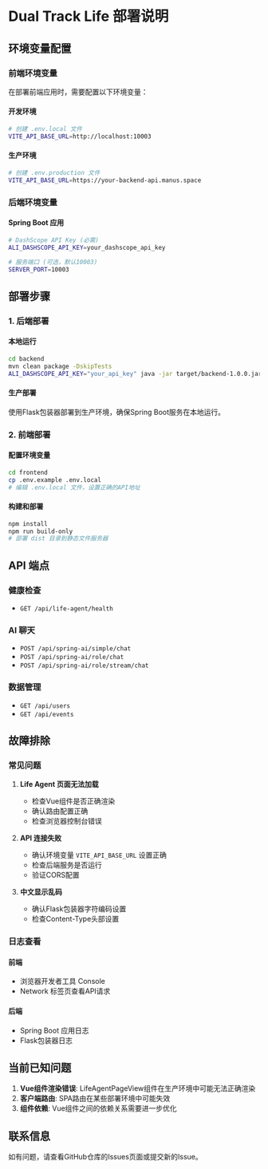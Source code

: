 # Dual Track Life 部署说明

## 环境变量配置

### 前端环境变量

在部署前端应用时，需要配置以下环境变量：

#### 开发环境
```bash
# 创建 .env.local 文件
VITE_API_BASE_URL=http://localhost:10003
```

#### 生产环境
```bash
# 创建 .env.production 文件
VITE_API_BASE_URL=https://your-backend-api.manus.space
```

### 后端环境变量

#### Spring Boot 应用
```bash
# DashScope API Key (必需)
ALI_DASHSCOPE_API_KEY=your_dashscope_api_key

# 服务端口 (可选，默认10003)
SERVER_PORT=10003
```

## 部署步骤

### 1. 后端部署

#### 本地运行
```bash
cd backend
mvn clean package -DskipTests
ALI_DASHSCOPE_API_KEY="your_api_key" java -jar target/backend-1.0.0.jar
```

#### 生产部署
使用Flask包装器部署到生产环境，确保Spring Boot服务在本地运行。

### 2. 前端部署

#### 配置环境变量
```bash
cd frontend
cp .env.example .env.local
# 编辑 .env.local 文件，设置正确的API地址
```

#### 构建和部署
```bash
npm install
npm run build-only
# 部署 dist 目录到静态文件服务器
```

## API 端点

### 健康检查
- `GET /api/life-agent/health`

### AI 聊天
- `POST /api/spring-ai/simple/chat`
- `POST /api/spring-ai/role/chat`
- `POST /api/spring-ai/role/stream/chat`

### 数据管理
- `GET /api/users`
- `GET /api/events`

## 故障排除

### 常见问题

1. **Life Agent 页面无法加载**
   - 检查Vue组件是否正确渲染
   - 确认路由配置正确
   - 检查浏览器控制台错误

2. **API 连接失败**
   - 确认环境变量 `VITE_API_BASE_URL` 设置正确
   - 检查后端服务是否运行
   - 验证CORS配置

3. **中文显示乱码**
   - 确认Flask包装器字符编码设置
   - 检查Content-Type头部设置

### 日志查看

#### 前端
- 浏览器开发者工具 Console
- Network 标签页查看API请求

#### 后端
- Spring Boot 应用日志
- Flask包装器日志

## 当前已知问题

1. **Vue组件渲染错误**: LifeAgentPageView组件在生产环境中可能无法正确渲染
2. **客户端路由**: SPA路由在某些部署环境中可能失效
3. **组件依赖**: Vue组件之间的依赖关系需要进一步优化

## 联系信息

如有问题，请查看GitHub仓库的Issues页面或提交新的Issue。


